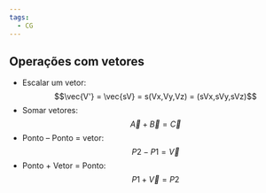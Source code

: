 ```yaml
---
tags:
  - CG
---
```

## Operações com vetores

- Escalar um vetor: 
$$\vec{V'} = \vec{sV} = s(Vx,Vy,Vz) = (sVx,sVy,sVz)$$
- Somar vetores:
$$\vec{A} + \vec{B} = \vec{C}$$
- Ponto – Ponto = vetor:
$${P2} - {P1} = \vec{V}$$
- Ponto + Vetor = Ponto: 
$$P1 + \vec{V} = P2$$
